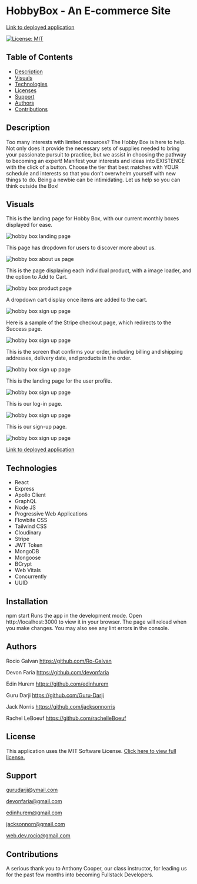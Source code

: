 # HobbyBox - An E-commerce Site

[Link to deployed application](https://agile-plateau-31401.herokuapp.com/)

[![License: MIT](https://img.shields.io/badge/License-MIT-yellow.svg)](https://opensource.org/licenses/MIT)

## Table of Contents
* [Description](#description)
* [Visuals](#visuals)
* [Technologies](#technologies)
* [Licenses](#licenses)
* [Support](#support)
* [Authors](#authors)
* [Contributions](#contributions)

## Description

Too many interests with limited resources? The Hobby Box is here to help. Not only does it provide the necessary sets of supplies needed to bring your passionate pursuit to practice, but we assist in choosing the pathway to becoming an expert! Manifest your interests and ideas into EXISTENCE with the click of a button. Choose the tier that best matches with YOUR schedule and interests so that you don’t overwhelm yourself with new things to do. Being a newbie can be intimidating. Let us help so you can think outside the Box!

## Visuals

This is the landing page for Hobby Box, with our current monthly boxes displayed for ease.

![hobby box landing page](./client/src/media/Hobby-Box-main.png)

This page has dropdown for users to discover more about us.

![hobby box about us page](./client/src/media/Hobby-Box-about.png)

This is the page displaying each individual product, with a image loader, and the option to Add to Cart.

![hobby box product page](./client/src/media/Hobby-Box-product.png)

A dropdown cart display once items are added to the cart.

![hobby box sign up page](./client/src/media/Hobby-Box-cart.png)

Here is a sample of the Stripe checkout page, which redirects to the Success page.

![hobby box sign up page](./client/src/media/Stripe-com.png)

This is the screen that confirms your order, including billing and shipping addresses, delivery date, and products in the order.

![hobby box sign up page](./client/src/media/Hobby-Box-order.png)

This is the landing page for the user profile.

![hobby box sign up page](./client/src/media/Hobby-Box-profile.png)

This is our log-in page.

![hobby box sign up page](./client/src/media/Hobby-Box-login.png)

This is our sign-up page.

![hobby box sign up page](./client/src/media/Hobby-Box-signup.png)

[Link to deployed application](https://agile-plateau-31401.herokuapp.com/)

## Technologies

* React
* Express
* Apollo Client
* GraphQL
* Node JS
* Progressive Web Applications
* Flowbite CSS
* Tailwind CSS
* Cloudinary
* Stripe
* JWT Token
* MongoDB
* Mongoose
* BCrypt
* Web Vitals
* Concurrently
* UUID

## Installation

npm start
Runs the app in the development mode.
Open http://localhost:3000 to view it in your browser.
The page will reload when you make changes.
You may also see any lint errors in the console.

## Authors

Rocio Galvan
https://github.com/Ro-Galvan

Devon Faria
https://github.com/devonfaria

Edin Hurem
https://github.com/edinhurem

Guru Darji
https://github.com/Guru-Darji

Jack Norris
https://github.com/jacksonnorris

Rachel LeBoeuf
https://github.com/rachelleBoeuf

## License

This application uses the MIT Software License. [Click here to view full license.](LICENSE)

## Support

gurudarji@ymail.com

devonfaria@gmail.com

edinhurem@gmail.com

jacksonnorr@gmail.com

web.dev.rocio@gmail.com

## Contributions

A serious thank you to Anthony Cooper, our class instructor, for leading us for the past few months into becoming Fullstack Developers.
